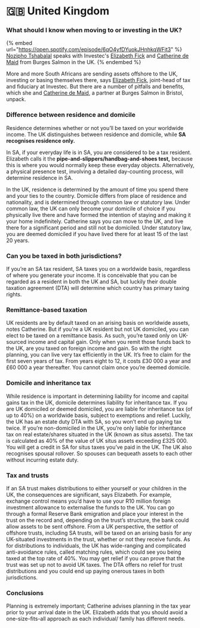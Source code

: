 # 🇬🇧 United Kingdom

### What should I know when moving to or investing in the UK?&#x20;

{% embed url="https://open.spotify.com/episode/6qO4yfDYuokJHnhkqWFjt3" %}
[Nozipho Tshabalal](https://www.linkedin.com/in/noziphotshabalala/?originalSubdomain=za) speaks with Investec's [Elizabeth Fick](https://www.linkedin.com/in/elizabeth-fick-727a25a1/?originalSubdomain=za) and [Catherine de Maid](https://uk.linkedin.com/in/catherine-de-maid-4876381a) from Burges Salmon in the UK.
{% endembed %}

More and more South Africans are sending assets offshore to the UK, investing or basing themselves there, says [Elizabeth Fick](https://www.linkedin.com/in/elizabeth-fick-727a25a1/?originalSubdomain=za), joint-head of tax and fiduciary at Investec. But there are a number of pitfalls and benefits, which she and [Catherine de Maid](https://uk.linkedin.com/in/catherine-de-maid-4876381a), a partner at Burges Salmon in Bristol, unpack.

### Difference between residence and domicile&#x20;

Residence determines whether or not you’ll be taxed on your worldwide income. The UK distinguishes between residence and domicile, while **SA recognises residence only.**&#x20;

In SA, if your everyday life is in SA, you are considered to be a tax resident. Elizabeth calls it the **pipe-and-slippers/handbag-and-shoes test,** because this is where you would normally keep these everyday objects. Alternatively, a physical presence test, involving a detailed day-counting process, will determine residence in SA.&#x20;

In the UK, residence is determined by the amount of time you spend there and your ties to the country. Domicile differs from place of residence and nationality, and is determined through common law or statutory law. Under common law, the UK can only become your domicile of choice if you physically live there and have formed the intention of staying and making it your home indefinitely. Catherine says you can move to the UK, and live there for a significant period and still not be domiciled. Under statutory law, you are deemed domiciled if you have lived there for at least 15 of the last 20 years.

### Can you be taxed in both jurisdictions?&#x20;

If you’re an SA tax resident, SA taxes you on a worldwide basis, regardless of where you generate your income. It is conceivable that you can be regarded as a resident in both the UK and SA, but luckily their double taxation agreement (DTA) will determine which country has primary taxing rights.

### Remittance-based taxation&#x20;

UK residents are by default taxed on an arising basis on worldwide assets, notes Catherine. But if you're a UK resident but not UK domiciled, you can elect to be taxed on a remittance basis. As such, you’re taxed only on UK-sourced income and capital gain. Only when you remit those funds back to the UK, are you taxed on foreign income and gain. So with the right planning, you can live very tax efficiently in the UK. It’s free to claim for the first seven years of tax. From years eight to 12, it costs £30 000 a year and £60 000 a year thereafter. You cannot claim once you’re deemed domicile.

### Domicile and inheritance tax&#x20;

While residence is important in determining liability for income and capital gains tax in the UK, domicile determines liability for inheritance tax. If you are UK domiciled or deemed domiciled, you are liable for inheritance tax (of up to 40%) on a worldwide basis, subject to exemptions and relief. Luckily, the UK has an estate duty DTA with SA, so you won’t end up paying tax twice. If you’re non-domiciled in the UK, you’re only liable for inheritance tax on real estate/shares situated in the UK (known as situs assets). The tax is calculated as 40% of the value of UK situs assets exceeding £325 000. You will get a credit in SA for situs taxes you’ve paid in the UK. The UK also recognises spousal rollover. So spouses can bequeath assets to each other without incurring estate duty.

### Tax and trusts&#x20;

If an SA trust makes distributions to either yourself or your children in the UK, the consequences are significant, says Elizabeth. For example, exchange control means you’d have to use your R10 million foreign investment allowance to externalise the funds to the UK. You can go through a formal Reserve Bank emigration and place your interest in the trust on the record and, depending on the trust’s structure, the bank could allow assets to be sent offshore. From a UK perspective, the settlor of offshore trusts, including SA trusts, will be taxed on an arising basis for any UK-situated investments in the trust, whether or not they receive funds. As for distributions to individuals, the UK has wide-ranging and complicated anti-avoidance rules, called matching rules, which could see you being taxed at the top rate of 40%. You may get relief if you can prove that the trust was set up not to avoid UK taxes. The DTA offers no relief for trust distributions and you could end up paying onerous taxes in both jurisdictions.

### Conclusions&#x20;

Planning is extremely important; Catherine advises planning in the tax year prior to your arrival date in the UK. Elizabeth adds that you should avoid a one-size-fits-all approach as each individual/ family has different needs.

